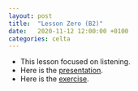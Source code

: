```yaml
---
layout: post
title:  "Lesson Zero (B2)"
date:   2020-11-12 12:00:00 +0100
categories: celta
---
```


- This lesson focused on listening. 
- Here is the [presentation](https://drive.google.com/file/d/1ExmYRgkJzpUnXLh1Iy1tnDB8CVTMjrG-/view?usp=sharing).
- Here is the [exercise](https://drive.google.com/file/d/1pIoFPaZDaBOZw7xX_P8U58E0bQv-LkWG/view?usp=sharing).

